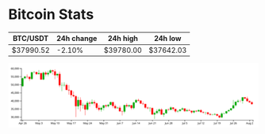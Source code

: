 # Bitcoin Stats

BTC/USDT|24h change|24h high|24h low|
|---|---|---|---|
|$37990.52|-2.10%|$39780.00|$37642.03|

<img src="./chart.svg">
